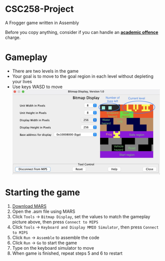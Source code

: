 # CSC258-Project
A Frogger game written in Assembly

Before you copy anything, consider if you can handle an [**academic offence**](https://www.artsci.utoronto.ca/current/academic-advising-and-support/student-academic-integrity/academic-misconduct) charge.

# Gameplay
- There are two levels in the game
- Your goal is to move to the goal region in each level without depleting your lives
- Use keys WASD to move
![](gameplay.jpg)

# Starting the game
1. [Download MARS](http://courses.missouristate.edu/kenvollmar/mars/)
2. Open the .asm file using MARS
3. Click `Tools` &rarr; `Bitmap Display`, set the values to match the gameplay picture above, then press `Connect to MIPS`
4. Click `Tools` &rarr; `Keyboard and Display MMIO Simulator`, then press `Connect to MIPS`
5. Click `Run` &rarr; `Assemble` to assemble the code
6. Click `Run` &rarr; `Go` to start the game
7. Type on the keyboard simulator to move
8. When game is finished, repeat steps 5 and 6 to restart
